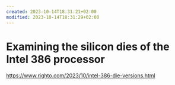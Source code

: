 ```yaml
---
created: 2023-10-14T18:31:21+02:00
modified: 2023-10-14T18:31:29+02:00
---
```


# Examining the silicon dies of the Intel 386 processor

https://www.righto.com/2023/10/intel-386-die-versions.html
